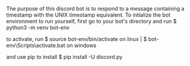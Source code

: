 The purpose of this discord bot is to respond to a message containing a timestamp with the UNIX timestamp equivalent.
To intialize the bot environment to run yourself, first go to your bot's directory and run
$ python3 -m venv bot-env

to activate, run
$ source bot-env/bin/activate on linux | $ bot-env\Scripts\activate.bat on windows

and use pip to install
$ pip install -U discord.py